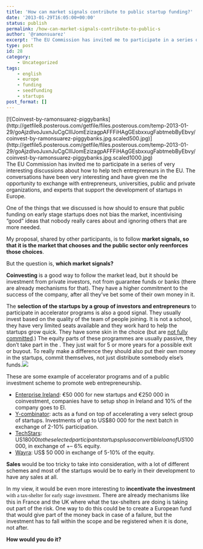 ```yaml
---
title: 'How can market signals contribute to public startup funding?'
date: '2013-01-29T16:05:00+00:00'
status: publish
permalink: /how-can-market-signals-contribute-to-public-s
author: '@ramonsuarez'
excerpt: 'The EU Commission has invited me to participate in a series of very interesting discussions about how to help tech entrepreneurs in the EU. The conversations have been very interesting and have given me the opportunity to exchange with entrepreneu...'
type: post
id: 28
category:
    - Uncategorized
tags:
    - english
    - europe
    - funding
    - seedfunding
    - startups
post_format: []
---
```

<div class="p_embed p_image_embed">[![Coinvest-by-ramonsuarez-piggybanks](http://getfile8.posterous.com/getfile/files.posterous.com/temp-2013-01-29/goAjzdlvoJuxnJuCgCllIJomEzizagpAFFFiHAgGEsbxxugFabtmebByEbvy/coinvest-by-ramonsuarez-piggybanks.jpg.scaled500.jpg)](http://getfile5.posterous.com/getfile/files.posterous.com/temp-2013-01-29/goAjzdlvoJuxnJuCgCllIJomEzizagpAFFFiHAgGEsbxxugFabtmebByEbvy/coinvest-by-ramonsuarez-piggybanks.jpg.scaled1000.jpg)</div>The EU Commission has invited me to participate in a series of very interesting discussions about how to help tech entrepreneurs in the EU. The conversations have been very interesting and have given me the opportunity to exchange with entrepreneurs, universities, public and private organizations, and experts that support the development of startups in Europe.

One of the things that we discussed is how should to ensure that public funding on early stage startups does not bias the market, incentivising “good” ideas that nobody really cares about and ignoring others that are more needed.

My proposal, shared by other participants, is to follow **market signals, so that it is the market that chooses and the public sector only reenforces those choices**.

But the question is, **which market signals?**

**Coinvesting** is a good way to follow the market lead, but it should be investment from private investors, not from guarantee funds or banks (there are already mechanisms for that). They have a higher commitment to the success of the company, after all they’ve bet some of their own money in it.

The **selection of the startups by a group of investors and entrepreneurs** to participate in accelerator programs is also a good signal. They usually invest based on the quality of the team of people joining. It is not a school, they have very limited seats available and they work hard to help the startups grow quick. They have some skin in the choice (but are [not fully committed](http://en.wikipedia.org/wiki/The_Chicken_and_the_Pig "Difference between commited and involvement.").) The equity parts of these programmes are usually passive, they don’t take part in the . They just wait for 5 <span class="boomerang-end-time">or more </span>years for a possible exit or buyout. To really make a difference they should also put their own money in the startups, commit themselves, not just distribute somebody else’s funds.![](https://mail.google.com/mail/u/0/images/cleardot.gif)

These are some example of accelerator programs and of a public investment scheme to promote web entrepreneurship.

- [Enterprise Ireland](http://www.enterprise-ireland.com/en/funding-supports/Company/): €50 000 for new startups and €250 000 in coinvestment, companies have to setup shop in Ireland and 10% of the company goes to EI.
- [Y-combinator](http://ycombinator.com/about.html): acts as a fund on top of accelerating a very select group of startups. Investments of up to US$80 000 for the next batch in exchange of 2<span class="boomerang-end-time">-10</span>% participation.
- [TechStars](http://www.techstars.com/funding/): US$18 000 to the selected participant startups plus a convertible loan of US$100 000, in exchange of +<span class="boomerang-end-time">– 6</span>% equity.
- [Wayra](http://wayra.org/sites/default/files/convocatorias/globales/bases/tyc_convocatoria_12-12-12_eng.pdf): US$ 50 000 in exchange of 5<span class="boomerang-end-time">-10</span>% of the equity.

**Sales** would be too tricky to take into consideration, with a lot of different schemes and most of the startups would be to early in their development to have any sales at all.

In my view, it would be even more interesting to **incentivate the investment**<span style="font-family:mceinline;"> with a tax-<span style="font-family:mceinline;">shelter <span style="font-family:mceinline;">for <span style="font-family:mceinline;">early stage investment</span></span></span></span>. There are already mechanisms like this in France and the UK where what the tax-shelters are doing is taking out part of the risk. One way to do this could be to create a European fund that would give part of the money back in case of a failure, but the investment has to fall within the scope and be registered when it is done, not after.

**How would you do it?**